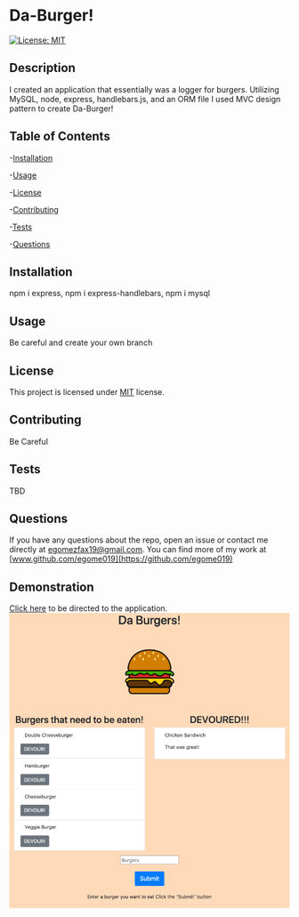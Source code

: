 # Da-Burger!

  [![License: MIT](https://img.shields.io/badge/License-MIT-orange.svg)](https://opensource.org/licenses/MIT)

  ## Description

  I created an application that essentially was a logger for burgers. Utilizing MySQL, node, express, handlebars.js, and an ORM file I used MVC design pattern to create Da-Burger!

  ## Table of Contents

  -[Installation](#installation)

  -[Usage](#Usage)

  -[License](#license)

  -[Contributing](#contributing)

  -[Tests](#tests)

  -[Questions](#questions)

  ## Installation

  npm i express, npm i express-handlebars, npm i mysql

  ## Usage

  Be careful and create your own branch

  ## License

  This project is licensed under [MIT](https://opensource.org/licenses/MIT) license.

  ## Contributing

  Be Careful

  ## Tests

  TBD

  ## Questions

  If you have any questions about the repo, open an issue or contact me directly at egomezfax19@gmail.com. You can find more of my work at [www.github.com/egome019](https://github.com/egome019)

## Demonstration
  [Click here](https://drive.google.com/file/d/12GXgN9qMARc4g3CGjBrcQz0oxzUI9_r9/view) to be directed to the application.
  ![](public/assets/img/daBurgerHome.png)

  
